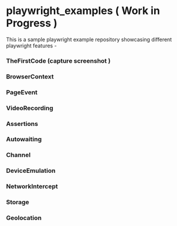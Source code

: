 # playwright_examples ( Work in Progress ) 

This is a sample playwright example repository showcasing different playwright features - 

### TheFirstCode (capture screenshot ) 

### BrowserContext

### PageEvent

### VideoRecording

### Assertions

### Autowaiting

### Channel

### DeviceEmulation

### NetworkIntercept

### Storage 

### Geolocation




